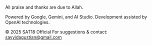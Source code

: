 All praise and thanks are due to Allah.

Powered by Google, Gemini, and AI Studio.
Development assisted by OpenAI technologies.

© 2025 SAT18 Official
For suggestions & contact: sayyidagustian@gmail.com
